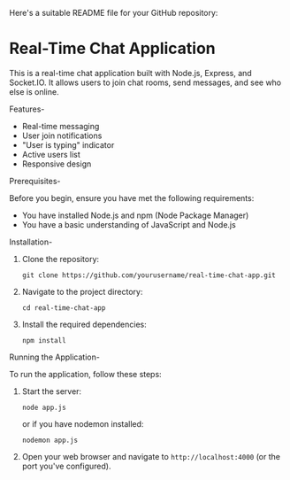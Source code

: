 Here's a suitable README file for your GitHub repository:

# Real-Time Chat Application

This is a real-time chat application built with Node.js, Express, and Socket.IO. It allows users to join chat rooms, send messages, and see who else is online.

Features-

- Real-time messaging
- User join notifications
- "User is typing" indicator
- Active users list
- Responsive design

Prerequisites-

Before you begin, ensure you have met the following requirements:

- You have installed Node.js and npm (Node Package Manager)
- You have a basic understanding of JavaScript and Node.js

Installation-

1. Clone the repository:
   ```
   git clone https://github.com/yourusername/real-time-chat-app.git
   ```

2. Navigate to the project directory:
   ```
   cd real-time-chat-app
   ```

3. Install the required dependencies:
   ```
   npm install
   ```

Running the Application-

To run the application, follow these steps:

1. Start the server:
   ```
   node app.js
   ```
   or if you have nodemon installed:
   ```
   nodemon app.js
   ```

2. Open your web browser and navigate to `http://localhost:4000` (or the port you've configured).
